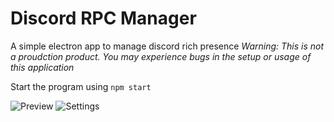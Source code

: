 # Discord RPC Manager
A simple electron app to manage discord rich presence
*Warning: This is not a proudction product. You may experience bugs in the setup or usage of this application*


Start the program using `npm start`

![Preview](https://cdn.discordapp.com/attachments/704235718876069908/795188780725698560/unknown.png)
![Settings](https://media.discordapp.net/attachments/704235718876069908/795188818822037504/unknown.png)

